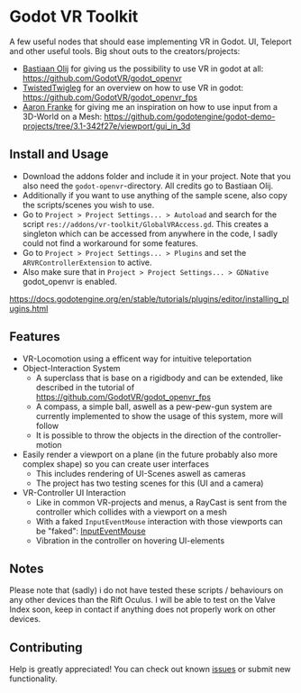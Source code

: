 # Godot VR Toolkit

A few useful nodes that should ease implementing VR in Godot. UI, Teleport and other useful tools.
Big shout outs to the creators/projects:

* [Bastiaan Olij](https://github.com/BastiaanOlij) for giving us the possibility to use VR in godot at all:
  https://github.com/GodotVR/godot_openvr
* [TwistedTwigleg](https://github.com/TwistedTwigleg) for an overview on how to use VR in godot:
  https://github.com/GodotVR/godot_openvr_fps
* [Aaron Franke](https://github.com/aaronfranke) for giving me an inspiration on how to use input from a 3D-World on a Mesh: 
  https://github.com/godotengine/godot-demo-projects/tree/3.1-342f27e/viewport/gui_in_3d

## Install and Usage

* Download the addons folder and include it in your project. Note that you also need the ``godot-openvr``-directory. All credits go to Bastiaan Olij.
* Additionally if you want to use anything of the sample scene, also copy the scripts/scenes you wish to use.
* Go to ``Project > Project Settings... > Autoload`` and search for the script ``res://addons/vr-toolkit/GlobalVRAccess.gd``. This creates a singleton which can be accessed from anywhere in the code, I sadly could not find a workaround for some features.
* Go to ``Project > Project Settings... > Plugins`` and set the ``ARVRControllerExtension`` to active.
* Also make sure that in ``Project > Project Settings... > GDNative`` godot_openvr is enabled.

https://docs.godotengine.org/en/stable/tutorials/plugins/editor/installing_plugins.html

## Features

* VR-Locomotion using a efficent way for intuitive teleportation
* Object-Interaction System
  * A superclass that is base on a rigidbody and can be extended, like described in the tutorial of https://github.com/GodotVR/godot_openvr_fps
  * A compass, a simple ball, aswell as a pew-pew-gun system are currently implemented to show the usage of this system, more will follow
  * It is possible to throw the objects in the direction of the controller-motion
* Easily render a viewport on a plane (in the future probably also more complex shape) so you can create user interfaces
  * This includes rendering of UI-Scenes aswell as cameras
  * The project has two testing scenes for this (UI and a camera)
* VR-Controller UI Interaction
  * Like in common VR-projects and menus, a RayCast is sent from the controller which collides with a viewport on a mesh
  * With a faked ``InputEventMouse`` interaction with those viewports can be "faked": [InputEventMouse](https://docs.godotengine.org/en/stable/classes/class_inputeventmouse.html)
  * Vibration in the controller on hovering UI-elements

## Notes

Please note that (sadly) i do not have tested these scripts / behaviours on any other devices than the Rift Oculus. I will be able to test on the Valve Index soon, keep in contact if anything does not properly work on other devices.

## Contributing

Help is greatly appreciated! You can check out known [issues](https://github.com/boku-ilen/godot-vr-toolkit/issues) or submit new functionality.

